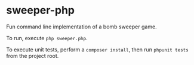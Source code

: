 # sweeper-php
Fun command line implementation of a bomb sweeper game.

To run, execute `php sweeper.php`.

To execute unit tests, perform a `composer install`, then run `phpunit tests` from the project root.
